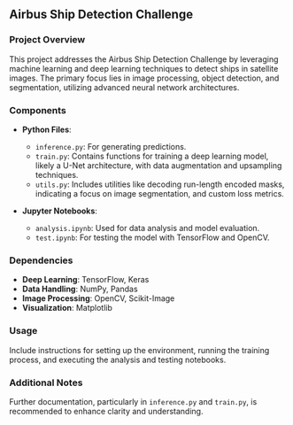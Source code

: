 ## Airbus Ship Detection Challenge

### Project Overview
This project addresses the Airbus Ship Detection Challenge by leveraging machine learning and deep learning techniques to detect ships in satellite images. The primary focus lies in image processing, object detection, and segmentation, utilizing advanced neural network architectures.

### Components
- **Python Files**: 
  - `inference.py`: For generating predictions.
  - `train.py`: Contains functions for training a deep learning model, likely a U-Net architecture, with data augmentation and upsampling techniques.
  - `utils.py`: Includes utilities like decoding run-length encoded masks, indicating a focus on image segmentation, and custom loss metrics.
  
- **Jupyter Notebooks**: 
  - `analysis.ipynb`: Used for data analysis and model evaluation.
  - `test.ipynb`: For testing the model with TensorFlow and OpenCV.

### Dependencies
- **Deep Learning**: TensorFlow, Keras
- **Data Handling**: NumPy, Pandas
- **Image Processing**: OpenCV, Scikit-Image
- **Visualization**: Matplotlib

### Usage
Include instructions for setting up the environment, running the training process, and executing the analysis and testing notebooks.

### Additional Notes
Further documentation, particularly in `inference.py` and `train.py`, is recommended to enhance clarity and understanding.